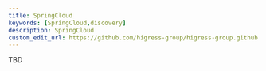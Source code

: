 ```yaml
---
title: SpringCloud
keywords: [SpringCloud,discovery]
description: SpringCloud
custom_edit_url: https://github.com/higress-group/higress-group.github.io/blob/master/i18n/zh-cn/docusaurus-plugin-content-docs/current/user/spring-cloud.md
---
```


TBD
